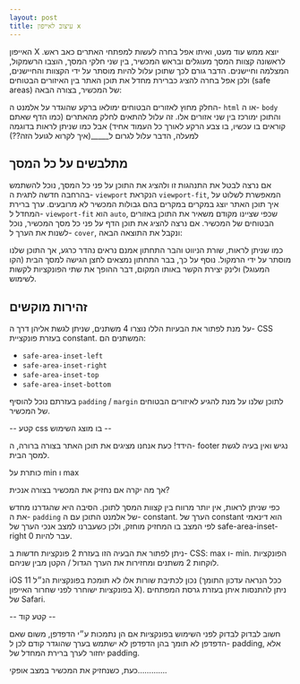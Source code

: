 ```yaml
---
layout: post
title: עיצוב לאייפון x
---
```

האייפון X יוצא ממש עוד מעט, ואיתו אפל בחרה לעשות למפתחי האתרים כאב ראש. לראשונה קצוות המסך מעוגלים ובראש המכשיר, בין שני חלקי המסך, הוצבו הרשמקול, המצלמה וחיישנים.
הדבר גורם לכך שתוכן עלול להיות מוסתר על ידי הקצוות והחיישנים, ולכן אפל בחרה להציג כברירת מחדל את תוכן האתר בין האיזורים הבטוחים (safe areas) של המכשיר, בצורה הבאה:

החלק מחוץ לאזורים הבטוחים ימולאו ברקע שהוגדר על אלמנט ה- `html` או ה- `body` והתוכן ימורכז בין שני אזורים אלו. זה עלול להתאים לחלק מהאתרים (כמו הדף שאתם קוראים בו עכשיו, בו צבע הרקע לאורך כל העמוד אחיד) אבל כמו שניתן לראות בדוגמה למעלה, הדבר עלול לגרום ל_____(איך לקרוא לגועל הזה??)

## מתלבשים על כל המסך

אם נרצה לבטל את התנהגות זו ולהציג את התוכן על פני כל המסך, נוכל להשתמש בהרחבה חדשה לתגית ה- `viewport` הנקראת `viewport-fit`, המאפשרת לשלוט על איך תוכן האתר יוצג במקרים במקרים בהם גבולות המכשיר לא מרובעים.
ערך ברירת המחדל ל- `viewport-fit` הוא `auto`, שכפי שציינו מקודם משאיר את התוכן באזורים הבטוחים של המכשיר.
אם נרצה להציג את תוכן הדף על פני כל מסך המכשיר, נוכל לשנות את הערך ל- `cover`, ונקבל את התוצאה הבאה:

כמו שניתן לראות, שורת הניווט והבר התחתון אמנם נראים נהדר כרגע, אך התוכן שלנו מוסתר על ידי הרמקול.
נוסף על כך, בבר התחתון נמצאים לחצן הגישה למסך הבית (הקו המעוגל) ולינק יצירת הקשר באותו המקום, דבר ההופך את שתי הפונקציות לקשות לשימוש.

## זהירות מוקשים

על מנת לפתור את הבעיות הללו נוצרו 4 משתנים, שניתן לגשת אליהן דרך ה- CSS בעזרת פונקציית constant. המשתנים הם:

- `safe-area-inset-left`
- `safe-area-inset-right`
- `safe-area-inset-top`
- `safe-area-inset-bottom`

בעזרתם נוכל להוסיף `padding` / `margin` לתוכן שלנו על מנת להגיע לאיזורים הבטוחים של המכשיר.

-- קטע css בו מוצג השימוש --

הידד! כעת אנחנו מציגים את תוכן האתר בצורה ברורה, ה- footer נגיש ואין בעיה לגשת למסך הבית.

כותרת על min ו max

אך מה יקרה אם נחזיק את המכשיר בצורה אנכית?



כפי שניתן לראות, אין יותר מרווח בין קצוות המסך לתוכן. הסיבה היא שהגדרנו מחדש את ה- `padding` של אלמנט התוכן עם ה- constant. הערך של constant הוא דינאמי לפי המצב בו המחזיק מוחזק, ולכן כשעברנו למצב אנכי הערך של safe-area-inset-right עבר להיות 0.

ניתן לפתור את הבעיה הזו בעזרת 2 פונקציות חדשות ב- CSS: max ו- min.
הפונקציות לוקחות 2 משתנים ומחזירות את הערך הגדול / הקטן מבין שניהם.

iOS 11 נכון לכתיבת שורות אלו לא תומכת בפונקציות הנ״ל (ככל הנראה עדכון התומך בפונקציות ישוחרר לפני שחרור האייפון X). ניתן להתנסות איתן בעזרת גרסת המפתחים של Safari.

-- קטע קוד --

חשוב לבדוק לבדוק לפני השימוש בפונקציות אם הן נתמכות ע״י הדפדפן, משום שאם הדפדפן לא תומך בהן הדפדפן לא ישתמש בערך שהוגדר קודם לכן ל- padding, אלא יחזור לערך ברירת המחדל של padding.

כעת, כשנחזיק את המכשיר במצב אופקי………….
